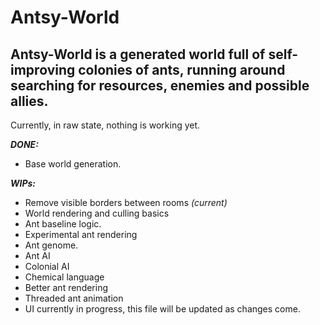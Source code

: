 # Antsy-World #
Antsy-World is a generated world full of self-improving colonies of ants, running around searching for resources, enemies and possible allies.
---
Currently, in raw state, nothing is working yet.

***DONE:***
- Base world generation. 

***WIPs:***

- Remove visible borders between rooms _(current)_
- World rendering and culling basics
- Ant baseline logic.
- Experimental ant rendering
- Ant genome.
- Ant AI
- Colonial AI
- Chemical language
- Better ant rendering
- Threaded ant animation
- UI currently in progress, this file will be updated as changes come.

